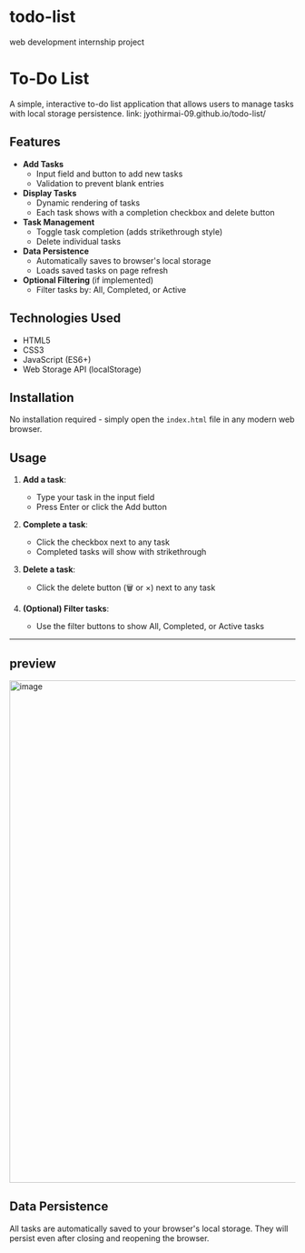 # todo-list
web development internship project

# To-Do List 

A simple, interactive to-do list application that allows users to manage tasks with local storage persistence.
link: jyothirmai-09.github.io/todo-list/

## Features

- **Add Tasks**
  - Input field and button to add new tasks
  - Validation to prevent blank entries
- **Display Tasks**
  - Dynamic rendering of tasks
  - Each task shows with a completion checkbox and delete button
- **Task Management**
  - Toggle task completion (adds strikethrough style)
  - Delete individual tasks
- **Data Persistence**
  - Automatically saves to browser's local storage
  - Loads saved tasks on page refresh
- **Optional Filtering** (if implemented)
  - Filter tasks by: All, Completed, or Active

## Technologies Used

- HTML5
- CSS3
- JavaScript (ES6+)
- Web Storage API (localStorage)

## Installation

No installation required - simply open the `index.html` file in any modern web browser.

## Usage

1. **Add a task**:
   - Type your task in the input field
   - Press Enter or click the Add button
   
2. **Complete a task**:
   - Click the checkbox next to any task
   - Completed tasks will show with strikethrough

3. **Delete a task**:
   - Click the delete button (🗑️ or ×) next to any task

4. **(Optional) Filter tasks**:
   - Use the filter buttons to show All, Completed, or Active tasks
  
  ---
  
## preview

<img width="1915" height="884" alt="image" src="https://github.com/user-attachments/assets/b9c5a9ad-47ee-42f9-89c0-e24b3f6c248f" />


## Data Persistence

All tasks are automatically saved to your browser's local storage. They will persist even after closing and reopening the browser.
